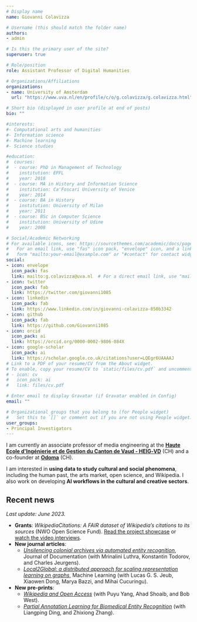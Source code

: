 ```yaml
---
# Display name
name: Giovanni Colavizza

# Username (this should match the folder name)
authors:
- admin

# Is this the primary user of the site?
superuser: true

# Role/position
role: Assistant Professor of Digital Humanities

# Organizations/Affiliations
organizations:
- name: University of Amsterdam
  url: "https://www.uva.nl/en/profile/c/o/g.colavizza/g.colavizza.html"

# Short bio (displayed in user profile at end of posts)
bio: ""

#interests:
#- Computational arts and humanities
#- Information science
#- Machine learning
#- Science studies

#education:
#  courses:
#  - course: PhD in Management of Technology
#    institution: EPFL
#    year: 2018
#  - course: MA in History and Information Science
#    institution: Ca'Foscari University of Venice
#    year: 2014
#  - course: BA in History
#    institution: University of Milan
#    year: 2011
#  - course: BSc in Computer Science
#    institution: University of Udine
#    year: 2008

# Social/Academic Networking
# For available icons, see: https://sourcethemes.com/academic/docs/page-builder/#icons
#   For an email link, use "fas" icon pack, "envelope" icon, and a link in the
#   form "mailto:your-email@example.com" or "#contact" for contact widget.
social:
- icon: envelope
  icon_pack: fas
  link: mailto:g.colavizza@uva.nl  # For a direct email link, use "mailto:g.colavizza@uva.nl".
- icon: twitter
  icon_pack: fab
  link: https://twitter.com/giovanni1085
- icon: linkedin
  icon_pack: fab
  link: https://www.linkedin.com/in/giovanni-colavizza-850b3342
- icon: github
  icon_pack: fab
  link: https://github.com/Giovanni1085
- icon: orcid
  icon_pack: ai
  link: https://orcid.org/0000-0002-9806-084X
- icon: google-scholar
  icon_pack: ai
  link: https://scholar.google.co.uk/citations?user=LQEgr6UAAAAJ
# Link to a PDF of your resume/CV from the About widget.
# To enable, copy your resume/CV to `static/files/cv.pdf` and uncomment the lines below.
# - icon: cv
#   icon_pack: ai
#   link: files/cv.pdf

# Enter email to display Gravatar (if Gravatar enabled in Config)
email: ""

# Organizational groups that you belong to (for People widget)
#   Set this to `[]` or comment out if you are not using People widget.
user_groups:
- Principal Investigators
---
```


I am currently an associate professor of media engineering at the **[Haute Ecole d'Ingénierie et de Gestion du Canton de Vaud - HEIG‑VD](https://heig-vd.ch/)** (CH) and a co-founder at **[Odoma](https://www.odoma.ch)** (CH).

I am interested in **using data to study cultural and social phenomena**, including the human past, the arts market, open science, and Wikipedia. I also work on developing **AI workflows in the cultural and creative sectors**.

## Recent news
*Last update: June 2023.*
<!--
* **News**: I will be visiting the [University of Bologna's Digital Humanities Advanced Research Centre](https://centri.unibo.it/dharc/en) during the first semester of the new academic year. See [here for more details](https://www.unibo.it/sitoweb/giovanni.colavizza).
* **Article**: *[Local2Global: Scaling global representation learning on graphs
via local training](https://arxiv.org/abs/2107.12224)*, *KDD2021*, with Lucas Jeub, Xiaowen Dong, Marya Bazzi, and Mihai Cucuringu.
* **Article**: *[Archives and AI: An Overview of Current Debates and Future Perspectives](https://arxiv.org/abs/2105.01117)*, *Journal on Computing and Cultural Heritage*, with Tobias Blanke, Charles Jeurgens, Julia Noordegraaf.
-->

* **Grants**: *WikipediaCitations: A FAIR dataset of Wikipedia’s citations to its sources* (NWO Open Science Fund). [Read the project showcase](https://www.nwo.nl/en/overview-pages/open-science-practice#wikipediacitations) or [watch the video interviews](https://www.youtube.com/watch?v=5givQvHAS4k&ab_channel=NWOWetenschap).
* **New journal articles**: 
  - *[Unsilencing colonial archives via automated entity recognition](https://www.emerald.com/insight/content/doi/10.1108/JD-02-2022-0038/full/html)*, Journal of Documentation (with Mrinalini Luthra, Konstantin Todorov, and Charles Jeurgens).
  - *[Local2Global: a distributed approach for scaling representation learning on graphs](https://link.springer.com/article/10.1007/s10994-022-06285-7)*, Machine Learning (with Lucas G. S. Jeub, Xiaowen Dong, Marya Bazzi, and Mihai Cucuringu).
* **New pre-prints**: 
  - *[Wikipedia and Open Access](https://arxiv.org/abs/2305.13945)* (with Puyu Yang, Ahad Shoaib, and Bob West).
  - *[Partial Annotation Learning for Biomedical Entity Recognition](https://arxiv.org/abs/2305.13120)* (with Liangping Ding, and Zhixiong Zhang).
